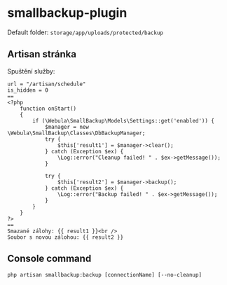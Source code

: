 # smallbackup-plugin
Default folder: `storage/app/uploads/protected/backup`

## Artisan stránka
Spuštění služby:
```title = "artisan"
url = "/artisan/schedule"
is_hidden = 0
==
<?php
    function onStart()
    {
        if (\Webula\SmallBackup\Models\Settings::get('enabled')) {
            $manager = new \Webula\SmallBackup\Classes\DbBackupManager;
            try {
                $this['result1'] = $manager->clear();
            } catch (Exception $ex) {
                \Log::error("Cleanup failed! " . $ex->getMessage());
            }

            try {
                $this['result2'] = $manager->backup();
            } catch (Exception $ex) {
                \Log::error("Backup failed! " . $ex->getMessage());
            }
        }
    }
?>
==
Smazané zálohy: {{ result1 }}<br />
Soubor s novou zálohou: {{ result2 }}
```

## Console command
`php artisan smallbackup:backup [connectionName] [--no-cleanup]`
